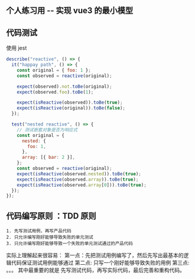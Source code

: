 ## 个人练习用 -- 实现 vue3 的最小模型

## 代码测试

使用 jest

```js
describe("reactive", () => {
  it("happay path", () => {
    const original = { foo: 1 };
    const observed = reactive(original);

    expect(observed).not.toBe(original);
    expect(observed.foo).toBe(1);

    expect(isReactive(observed)).toBe(true);
    expect(isReactive(original)).toBe(false);
  });

  test("nested reactive", () => {
    // 测试嵌套对象是否为响应式
    const original = {
      nested: {
        foo: 1,
      },
      array: [{ bar: 2 }],
    };
    const observed = reactive(original);
    expect(isReactive(observed.nested)).toBe(true);
    expect(isReactive(observed.array)).toBe(true);
    expect(isReactive(observed.array[0])).toBe(true);
  });
});
```

## 代码编写原则 ：TDD 原则

```
1. 先写测试用例，再写产品代码
2. 只允许编写刚好能够导致失败的单元测试
3. 只允许编写刚好能够导致一个失败的单元测试通过的产品代码
```

实际上理解起来很容易：
第一点：先把测试用例编写了，然后先写出最基本的逻辑代码保证测试用例能够通过
第二点: 只写一个刚好能够导致失败的用例
第三点: 。。。
其中最重要的就是 先写测试代码，再写实际代码，最后完善和重构代码。

